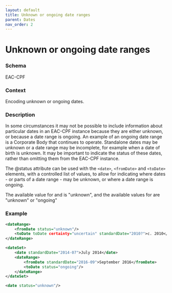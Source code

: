 ```yaml
---
layout: default
title: Unknown or ongoing date ranges
parent: Dates
nav_order: 2
---
```


# Unknown or ongoing date ranges
### Schema
EAC-CPF
### Context
Encoding unknown or ongoing dates. 
### Description
In some circumstances it may not be possible to include information about particular dates in an EAC-CPF instance because they are either unknown, or because a date range is ongoing. An example of an ongoing date range is a Corporate Body that continues to operate. Standalone dates may be unknown or a date range may be incomplete, for example when a date of birth is unknown. It may be important to indicate the status of these dates, rather than omitting them from the EAC-CPF instance. 

The @status attribute can be used with the `<date>`, `<fromDate>` and `<toDate>` elements, with a controlled list of values, to allow for indicating where dates - or parts of a date range - may be unknown, or where a date range is ongoing. 

The available value for <date> and <fromDate> is "unknown", and the available values for <toDate> are "unknown" or "ongoing"

### Example
```xml
<dateRange>
 	<fromDate status="unknown"/>
	<toDate toDate certainty="uncertain" standardDate="2010?">c. 2010</toDate> 
</dateRange>
```

```xml
<dateSet>
	<date standardDate="2014-07">July 2014</date>
	<dateRange>
		<fromDate standardDate="2016-09">September 2016</fromDate>
 		<toDate status="ongoing"/>
	</dateRange>
</dateSet>
```

```xml
<date status="unknown"/>
```
